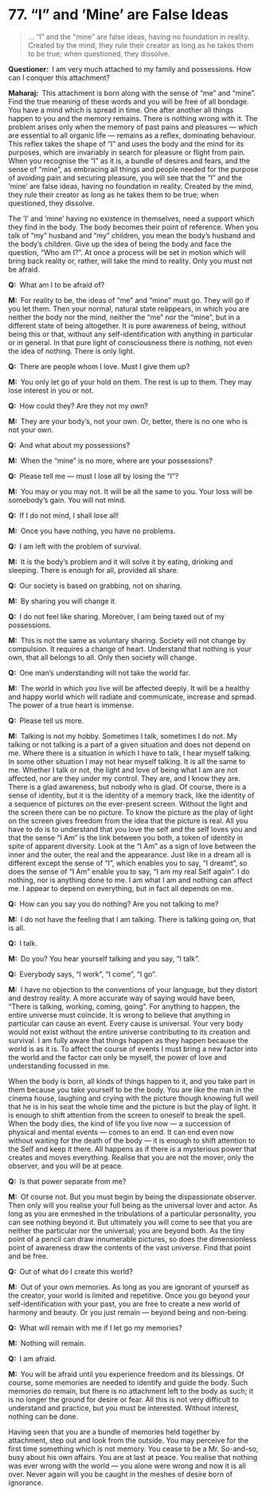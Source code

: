 # 77. “I” and ’Mine’ are False Ideas

>… “I” and the “mine” are false ideas, having no foundation in reality. Created 
by the mind, they rule their creator as long as he takes them to be true; when 
questioned, they dissolve.

**Questioner:**&ensp;I am very much attached to my family and possessions. How 
can I conquer this attachment?

**Maharaj:**&ensp;This attachment is born along with the sense of “me” and 
“mine”. Find the true meaning of these words and you will be free of all 
bondage. You have a mind which is spread in time. One after another all things 
happen to you and the memory remains. There is nothing wrong with it. The 
problem arises only when the memory of past pains and pleasures — which are 
essential to all organic life — remains as a reflex, dominating behaviour. 
This reflex takes the shape of “I” and uses the body and the mind for its 
purposes, which are invariably in search for pleasure or flight from pain. 
When you recognise the “I” as it is, a bundle of desires and fears, and the 
sense of “mine”, as embracing all things and people needed for the purpose of 
avoiding pain and securing pleasure, you will see that the “I” and the ’mine’ 
are false ideas, having no foundation in reality. Created by the mind, they 
rule their creator as long as he takes them to be true; when questioned, they 
dissolve. 

The ’I’ and ’mine’ having no existence in themselves, need a support which 
they find in the body. The body becomes their point of reference. When you 
talk of “my” husband and “my” children, you mean the body’s husband and the 
body’s children. Give up the idea of being the body and face the question, 
“Who am I?”. At once a process will be set in motion which will bring back 
reality or, rather, will take the mind to reality. Only you must not be afraid.

**Q:**&ensp;What am I to be afraid of?

**M:**&ensp;For reality to be, the ideas of “me” and “mine” must go. They will 
go if you let them. Then your normal, natural state reäppears, in which you 
are neither the body nor the mind, neither the “me” nor the “mine”, but in a 
different state of being altogether. It is pure awareness of being, without 
being this or that, without any self-identification with anything in 
particular or in general. In that pure light of consciousness there is 
nothing, not even the idea of nothing. There is only light.

**Q:**&ensp;There are people whom I love. Must I give them up?

**M:**&ensp;You only let go of your hold on them. The rest is up to them. They 
may lose interest in you or not.

**Q:**&ensp;How could they? Are they not my own?

**M:**&ensp;They are your body’s, not your own. Or, better, there is no one 
who is not your own.

**Q:**&ensp;And what about my possessions?

**M:**&ensp;When the “mine” is no more, where are your possessions?

**Q:**&ensp;Please tell me — must I lose all by losing the “I”?

**M:**&ensp;You may or you may not. It will be all the same to you. Your loss 
will be somebody’s gain. You will not mind.

**Q:**&ensp;If I do not mind, I shall lose all!

**M:**&ensp;Once you have nothing, you have no problems.

**Q:**&ensp;I am left with the problem of survival.

**M:**&ensp;It is the body’s problem and it will solve it by eating, drinking 
and sleeping. There is enough for all, provided all share.

**Q:**&ensp;Our society is based on grabbing, not on sharing.

**M:**&ensp;By sharing you will change it.

**Q:**&ensp;I do not feel like sharing. Moreöver, I am being taxed out of my 
possessions.

**M:**&ensp;This is not the same as voluntary sharing. Society will not change 
by compulsion. It requires a change of heart. Understand that nothing is your 
own, that all belongs to all. Only then society will change.

**Q:**&ensp;One man’s understanding will not take the world far.

**M:**&ensp;The world in which you live will be affected deeply. It will be a 
healthy and happy world which will radiate and communicate, increase and 
spread. The power of a true heart is immense.

**Q:**&ensp;Please tell us more.

**M:**&ensp;Talking is not my hobby. Sometimes I talk, sometimes I do not. My 
talking or not talking is a part of a given situation and does not depend on 
me. Where there is a situation in which I have to talk, I hear myself talking. 
In some other situation I may not hear myself talking. It is all the same to 
me. Whether I talk or not, the light and love of being what I am are not 
affected, nor are they under my control. They are, and I know they are. There 
is a glad awareness, but nobody who is glad. Of course, there is a sense of 
identity, but it is the identity of a memory track, like the identity of a 
sequence of pictures on the ever-present screen. Without the light and the 
screen there can be no picture. To know the picture as the play of light on 
the screen gives freedom from the idea that the picture is real. All you have 
to do is to understand that you love the self and the self loves you and that 
the sense “I Am” is the link between you both, a token of identity in spite of 
apparent diversity. Look at the “I Am” as a sign of love between the inner and 
the outer, the real and the appearance. Just like in a dream all is different 
except the sense of “I”, which enables you to say, “I dreamt”, so does the 
sense of “I Am” enable you to say, “I am my real Self again”. I do nothing, 
nor is anything done to me. I am what I am and nothing can affect me. I appear 
to depend on everything, but in fact all depends on me.

**Q:**&ensp;How can you say you do nothing? Are you not talking to me?

**M:**&ensp;I do not have the feeling that I am talking. There is talking 
going on, that is all.

**Q:**&ensp;I talk.

**M:**&ensp;Do you? You hear yourself talking and you say, “I talk”.

**Q:**&ensp;Everybody says, “I work”, “I come”, “I go”.

**M:**&ensp;I have no objection to the conventions of your language, but they 
distort and destroy reality. A more accurate way of saying would have been, 
“There is talking, working, coming, going”. For anything to happen, the entire 
universe must coïncide. It is wrong to believe that anything in particular can 
cause an event. Every cause is universal. Your very body would not exist 
without the entire universe contributing to its creation and survival. I am 
fully aware that things happen as they happen because the world is as it is. 
To affect the course of events I must bring a new factor into the world and 
the factor can only be myself, the power of love and understanding focussed in 
me. 

When the body is born, all kinds of things happen to it, and you take part in 
them because you take yourself to be the body. You are like the man in the 
cinema house, laughing and crying with the picture though knowing full well 
that he is in his seat the whole time and the picture is but the play of 
light. It is enough to shift attention from the screen to oneself to break the 
spell. When the body dies, the kind of life you live now — a succession of 
physical and mental events — comes to an end. It can end even now without 
waiting for the death of the body — it is enough to shift attention to the 
Self and keep it there. All happens as if there is a mysterious power that 
creates and moves everything. Realise that you are not the mover, only the 
observer, and you will be at peace.

**Q:**&ensp;Is that power separate from me?

**M:**&ensp;Of course not. But you must begin by being the dispassionate 
observer. Then only will you realise your full being as the universal lover 
and actor. As long as you are enmeshed in the tribulations of a particular 
personality, you can see nothing beyond it. But ultimately you will come to 
see that you are neither the particular nor the universal; you are beyond 
both. As the tiny point of a pencil can draw innumerable pictures, so does the 
dimensionless point of awareness draw the contents of the vast universe. Find 
that point and be free.

**Q:**&ensp;Out of what do I create this world?

**M:**&ensp;Out of your own memories. As long as you are ignorant of yourself 
as the creator, your world is limited and repetitive. Once you go beyond your 
self-identification with your past, you are free to create a new world of 
harmony and beauty. Or you just remain — beyond being and non-being.

**Q:**&ensp;What will remain with me if I let go my memories?

**M:**&ensp;Nothing will remain.

**Q:**&ensp;I am afraid.

**M:**&ensp;You will be afraid until you experience freedom and its blessings. 
Of course, some memories are needed to identify and guide the body. Such 
memories do remain, but there is no attachment left to the body as such; it is 
no longer the ground for desire or fear. All this is not very difficult to 
understand and practice, but you must be interested. Without interest, nothing 
can be done. 

Having seen that you are a bundle of memories held together by attachment, 
step out and look from the outside. You may perceive for the first time 
something which is not memory. You cease to be a Mr. So-and-so, busy about his 
own affairs. You are at last at peace. You realise that nothing was ever wrong 
with the world — you alone were wrong and now it is all over. Never again will 
you be caught in the meshes of desire born of ignorance.